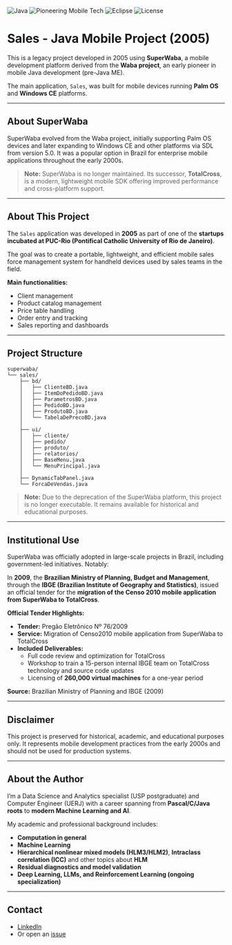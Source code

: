 
![Java](https://img.shields.io/badge/Java-5-007396?logo=java&logoColor=white)
![Pioneering Mobile Tech](https://img.shields.io/badge/Pioneering_Mobile_Tech-2005-orange)
![Eclipse](https://img.shields.io/badge/Eclipse-IDE-2C2255?logo=eclipseide&logoColor=white)
![License](https://img.shields.io/github/license/celsomsilva/java-superwaba-2005)





# Sales - Java Mobile Project (2005)

This is a legacy project developed in 2005 using **SuperWaba**, a mobile development platform derived from the **Waba project**, an early pioneer in mobile Java development (pre-Java ME).

The main application, `Sales`, was built for mobile devices running **Palm OS** and **Windows CE** platforms.

---

## About SuperWaba

SuperWaba evolved from the Waba project, initially supporting Palm OS devices and later expanding to Windows CE and other platforms via SDL from version 5.0. It was a popular option in Brazil for enterprise mobile applications throughout the early 2000s.

> **Note:** SuperWaba is no longer maintained. Its successor, **TotalCross**, is a modern, lightweight mobile SDK offering improved performance and cross-platform support.

---

## About This Project

The `Sales` application was developed in **2005** as part of one of the **startups incubated at PUC-Rio (Pontifical Catholic University of Rio de Janeiro)**.

The goal was to create a portable, lightweight, and efficient mobile sales force management system for handheld devices used by sales teams in the field.

**Main functionalities:**
- Client management  
- Product catalog management  
- Price table handling  
- Order entry and tracking  
- Sales reporting and dashboards  

---

## Project Structure

```
superwaba/
└── sales/
    ├── bd/
    │   ├── ClienteBD.java
    │   ├── ItemDoPedidoBD.java
    │   ├── ParametrosBD.java
    │   ├── PedidoBD.java
    │   ├── ProdutoBD.java
    │   └── TabelaDePrecoBD.java
    │
    ├── ui/
    │   ├── cliente/
    │   ├── pedido/
    │   ├── produto/
    │   ├── relatorios/
    │   ├── BaseMenu.java
    │   └── MenuPrincipal.java
    │
    ├── DynamicTabPanel.java
    └── ForcaDeVendas.java
```

> **Note:** Due to the deprecation of the SuperWaba platform, this project is no longer executable. It remains available for historical and educational purposes.

---

## Institutional Use

SuperWaba was officially adopted in large-scale projects in Brazil, including government-led initiatives. Notably:

In **2009**, the **Brazilian Ministry of Planning, Budget and Management**, through the **IBGE (Brazilian Institute of Geography and Statistics)**, issued an official tender for the **migration of the Censo 2010 mobile application from SuperWaba to TotalCross**.

**Official Tender Highlights:**
- **Tender:** Pregão Eletrônico Nº 76/2009  
- **Service:** Migration of Censo2010 mobile application from SuperWaba to TotalCross  
- **Included Deliverables:**
  - Full code review and optimization for TotalCross
  - Workshop to train a 15-person internal IBGE team on TotalCross technology and source code updates
  - Licensing of **260,000 virtual machines** for a one-year period

**Source:** Brazilian Ministry of Planning and IBGE (2009)


---

## Disclaimer

This project is preserved for historical, academic, and educational purposes only. It represents mobile development practices from the early 2000s and should not be used for production systems.


---


## About the Author

I’m a Data Science and Analytics specialist (USP postgraduate) and Computer Engineer (UERJ) with a career spanning from **Pascal/C/Java roots** to **modern Machine Learning and AI**.

My academic and professional background includes:

- **Computation in general**
- **Machine Learning**
- **Hierarchical nonlinear mixed models (HLM3/HLM2)**, **Intraclass correlation (ICC)** and other topics about **HLM**
- **Residual diagnostics and model validation**
- **Deep Learning, LLMs, and Reinforcement Learning (ongoing specialization)**


---

## Contact  

- [LinkedIn](https://linkedin.com/in/celso-m-silva)  
- Or open an [issue](https://github.com/celsomsilva/java-suerwaba-2005/issues)

